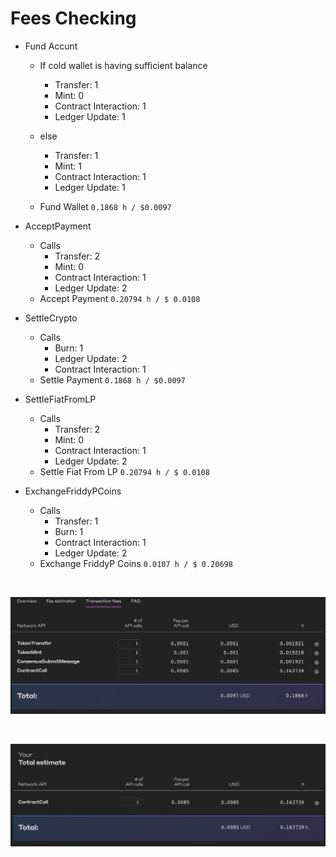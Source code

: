 # Fees Checking


- Fund Accunt
    - If cold wallet is having sufficient balance
        - Transfer: 1
        - Mint: 0
        - Contract Interaction: 1
        - Ledger Update: 1
    - else
        - Transfer: 1
        - Mint: 1
        - Contract Interaction: 1
        - Ledger Update: 1

    - Fund Wallet `0.1868 h / $0.0097`

- AcceptPayment
    - Calls
        - Transfer: 2
        - Mint: 0
        - Contract Interaction: 1
        - Ledger Update: 2
    - Accept Payment `0.20794 h / $ 0.0108`

- SettleCrypto
    - Calls
        - Burn: 1
        - Ledger Update: 2
        - Contract Interaction: 1
    - Settle Payment `0.1868 h / $0.0097`

- SettleFiatFromLP
    - Calls
        - Transfer: 2
        - Mint: 0
        - Contract Interaction: 1
        - Ledger Update: 2
    - Settle Fiat From LP `0.20794 h / $ 0.0108`

- ExchangeFriddyPCoins
    - Calls
        - Transfer: 1
        - Burn: 1
        - Contract Interaction: 1
        - Ledger Update: 2
    - Exchange FriddyP Coins `0.0107 h / $ 0.20698`

<br />

![With all Txns](images/WithAllInternalTxns.png "With all Transactions")

<br />

![Only Contract Interaction](images/WithoutTxns.png "Only contract Interaction")